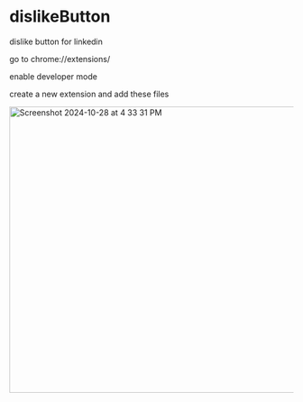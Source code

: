 # dislikeButton
dislike button for linkedin

go to chrome://extensions/

enable developer mode

create a new extension and add these files

<img width="508" alt="Screenshot 2024-10-28 at 4 33 31 PM" src="https://github.com/user-attachments/assets/b4d36007-5954-49ae-8036-8dba3b0a2660">
